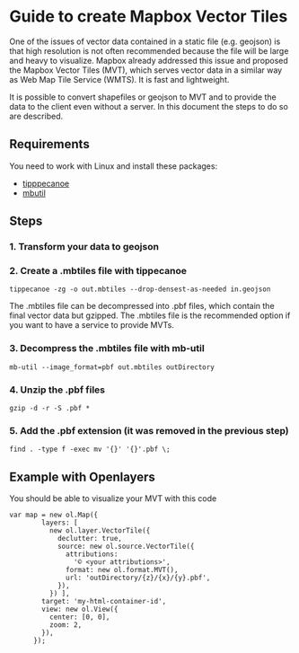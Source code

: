 # Guide to create Mapbox Vector Tiles
One of the issues of vector data contained in a static file (e.g. geojson) is that high resolution is not often recommended because the file will be large and heavy to visualize. Mapbox already addressed this issue and proposed the Mapbox Vector Tiles (MVT), which serves vector data in a similar way as Web Map Tile Service (WMTS). It is fast and lightweight.

It is possible to convert shapefiles or geojson to MVT and to provide the data to the client even without a server. In this document the steps to do so are described.

## Requirements
You need to work with Linux and install these packages:
- [tipppecanoe](https://github.com/mapbox/tippecanoe)
- [mbutil](https://github.com/mapbox/mbutil)

## Steps
### 1. Transform your data to geojson
### 2. Create a .mbtiles file with tippecanoe
```
tippecanoe -zg -o out.mbtiles --drop-densest-as-needed in.geojson
```
The .mbtiles file can be decompressed into .pbf files, which contain the final vector data but gzipped. The .mbtiles file is the recommended option if you want to have a service to provide MVTs.
### 3. Decompress the .mbtiles file with mb-util
```
mb-util --image_format=pbf out.mbtiles outDirectory
```
### 4. Unzip the .pbf files
```
gzip -d -r -S .pbf *
```
### 5. Add the .pbf extension (it was removed in the previous step)
```
find . -type f -exec mv '{}' '{}'.pbf \;
```

## Example with Openlayers
You should be able to visualize your MVT with this code
```
var map = new ol.Map({
        layers: [
          new ol.layer.VectorTile({
            declutter: true,
            source: new ol.source.VectorTile({
              attributions:
                '© <your attributions>',
              format: new ol.format.MVT(),
              url: 'outDirectory/{z}/{x}/{y}.pbf',
            }),
          }) ],
        target: 'my-html-container-id',
        view: new ol.View({
          center: [0, 0],
          zoom: 2,
        }),
      });
```
